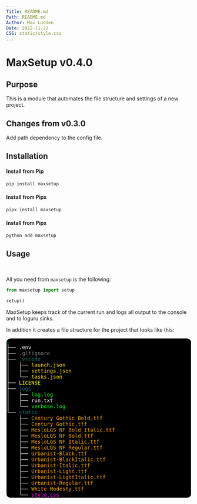 ```yaml
---
Title: README.md
Path: README.md
Author: Max Ludden
Date: 2022-11-22
CSS: static/style.css
...
```


# MaxSetup v0.4.0

## Purpose

This is a module that automates the file structure and settings of a new project.

## Changes from v0.3.0

Add path dependency to the config file.

## Installation

#### Install from Pip

```Python
pip install maxsetup
```

#### Install from Pipx

```Python
pipx install maxsetup
```


#### Install from Pipx

```Python
python add maxsetup
```


## Usage

<br />

All you need from `maxsetup` is the following:


```python
from maxsetup import setup

setup()
```

MaxSetup keeps track of the current run and logs all output to the console and to loguru sinks.

In addition it creates a file structure for the project that looks like this:

<pre style="background-color:#000000;border:1px solid white;border-radius: 2.5%">
<span style="color:cyan;">.</span>
<span style="color:white;">├── .env</span>
<span style="color:white;">├──</span> <span style="color:grey;">.gitignore</span>
<span style="color:white;">├──</span> <span style="color:#0F7473;">.vscode</span>
<span style="color:white;">│   ├──</span> <span style="color:gold;">launch.json</span>
<span style="color:white;">│   ├──</span> <span style="color:gold;">settings.json</span>
<span style="color:white;">│   └──</span> <span style="color:gold;">tasks.json</span>
<span style="color:white;">├──</span> <span style="color:yellow;">LICENSE</span>
<span style="color:white;">├──</span> <span style="color:#0F7473;">logs</span>
<span style="color:white;">│   ├──</span> <span style="color:#00ff00;">log.log</span>
<span style="color:white;">│   ├── run.txt</span>>
<span style="color:white;">│   └──</span> <span style="color:#00ff00;">verbose.log</span>
<span style="color:white;">└──</span> <span style="color:#0F7473;">static</span>
    <span style="color:white;">├──</span> <span style="color:orange;">Century Gothic Bold.ttf</span>
    <span style="color:white;">├──</span> <span style="color:orange;">Century Gothic.ttf</span>
    <span style="color:white;">├──</span> <span style="color:orange;">MesloLGS NF Bold Italic.ttf</span>
    <span style="color:white;">├──</span> <span style="color:orange;">MesloLGS NF Bold.ttf</span>
    <span style="color:white;">├──</span> <span style="color:orange;">MesloLGS NF Italic.ttf</span>
    <span style="color:white;">├──</span> <span style="color:orange;">MesloLGS NF Regular.ttf</span>
    <span style="color:white;">├──</span> <span style="color:orange;">Urbanist-Black.ttf</span>
    <span style="color:white;">├──</span> <span style="color:orange;">Urbanist-BlackItalic.ttf</span>
    <span style="color:white;">├──</span> <span style="color:orange;">Urbanist-Italic.ttf</span>
    <span style="color:white;">├──</span> <span style="color:orange;">Urbanist-Light.ttf</span>
    <span style="color:white;">├──</span> <span style="color:orange;">Urbanist-LightItalic.ttf</span>
    <span style="color:white;">├──</span> <span style="color:orange;">Urbanist-Regular.ttf</span>
    <span style="color:white;">├──</span> <span style="color:orange;">White Modesty.ttf</span>
    <span style="color:white;">└──</span> <span style="color:magenta">style.css
</pre>